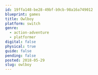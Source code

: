 ```yaml
---
id: 19ffa148-be28-49bf-b9cb-98a16a749012
blueprint: games
title: Owlboy
platform: switch
genre:
  - action-adventure
  - platformer
digital: false
physical: true
guide: false
pending: false
posted: 2018-05-29
slug: owlboy
---
```

